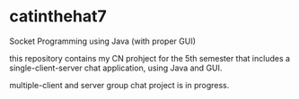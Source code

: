 # catinthehat7
Socket Programming using Java (with proper GUI)

this repository contains my CN prohject for the 5th semester that includes
a single-client-server chat application, using Java and GUI.

multiple-client and server group chat project is in progress. 
